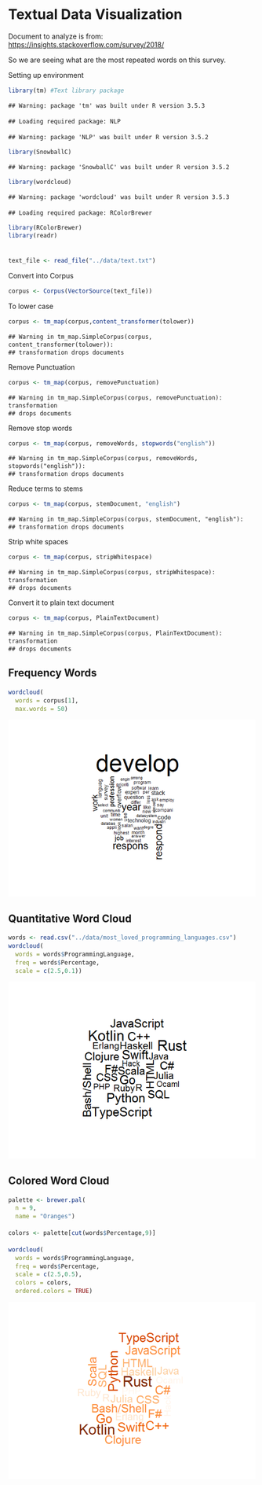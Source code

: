 Textual Data Visualization
================

Document to analyze is from: <https://insights.stackoverflow.com/survey/2018/>

So we are seeing what are the most repeated words on this survey.

Setting up environment

``` r
library(tm) #Text library package
```

    ## Warning: package 'tm' was built under R version 3.5.3

    ## Loading required package: NLP

    ## Warning: package 'NLP' was built under R version 3.5.2

``` r
library(SnowballC)
```

    ## Warning: package 'SnowballC' was built under R version 3.5.2

``` r
library(wordcloud)
```

    ## Warning: package 'wordcloud' was built under R version 3.5.3

    ## Loading required package: RColorBrewer

``` r
library(RColorBrewer)
library(readr)


text_file <- read_file("../data/text.txt")
```

Convert into Corpus

``` r
corpus <- Corpus(VectorSource(text_file))
```

To lower case

``` r
corpus <- tm_map(corpus,content_transformer(tolower))
```

    ## Warning in tm_map.SimpleCorpus(corpus, content_transformer(tolower)):
    ## transformation drops documents

Remove Punctuation

``` r
corpus <- tm_map(corpus, removePunctuation)
```

    ## Warning in tm_map.SimpleCorpus(corpus, removePunctuation): transformation
    ## drops documents

Remove stop words

``` r
corpus <- tm_map(corpus, removeWords, stopwords("english"))
```

    ## Warning in tm_map.SimpleCorpus(corpus, removeWords, stopwords("english")):
    ## transformation drops documents

Reduce terms to stems

``` r
corpus <- tm_map(corpus, stemDocument, "english")
```

    ## Warning in tm_map.SimpleCorpus(corpus, stemDocument, "english"):
    ## transformation drops documents

Strip white spaces

``` r
corpus <- tm_map(corpus, stripWhitespace)
```

    ## Warning in tm_map.SimpleCorpus(corpus, stripWhitespace): transformation
    ## drops documents

Convert it to plain text document

``` r
corpus <- tm_map(corpus, PlainTextDocument)
```

    ## Warning in tm_map.SimpleCorpus(corpus, PlainTextDocument): transformation
    ## drops documents

Frequency Words
---------------

``` r
wordcloud(
  words = corpus[1],
  max.words = 50)
```

![](01-TextualDataVisualization_files/figure-markdown_github/unnamed-chunk-9-1.png)

Quantitative Word Cloud
-----------------------

``` r
words <- read.csv("../data/most_loved_programming_languages.csv")
wordcloud(
  words = words$ProgrammingLanguage,
  freq = words$Percentage,
  scale = c(2.5,0.1))
```

![](01-TextualDataVisualization_files/figure-markdown_github/unnamed-chunk-10-1.png)

Colored Word Cloud
------------------

``` r
palette <- brewer.pal(
  n = 9,
  name = "Oranges")

colors <- palette[cut(words$Percentage,9)]

wordcloud(
  words = words$ProgrammingLanguage,
  freq = words$Percentage,
  scale = c(2.5,0.5),
  colors = colors,
  ordered.colors = TRUE)
```

![](01-TextualDataVisualization_files/figure-markdown_github/unnamed-chunk-11-1.png)
